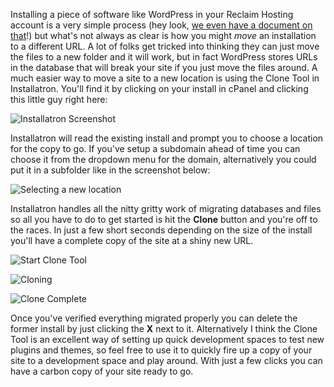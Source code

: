 Installing a piece of software like WordPress in your Reclaim Hosting account is a very simple process (hey look, [we even have a document on that](http://docs.reclaimhosting.com/Getting-Started-with-Reclaim-Hosting/Installing-WordPress/)!) but what's not always as clear is how you might *move* an installation to a different URL. A lot of folks get tricked into thinking they can just move the files to a new folder and it will work, but in fact WordPress stores URLs in the database that will break your site if you just move the files around. A much easier way to move a site to a new location is using the Clone Tool in Installatron. You'll find it by clicking on your install in cPanel and clicking this little guy right here:

![Installatron Screenshot](http://i.imgur.com/CjO8f76.png)

Installatron will read the existing install and prompt you to choose a location for the copy to go. If you've setup a subdomain ahead of time you can choose it from the dropdown menu for the domain, alternatively you could put it in a subfolder like in the screenshot below:

![Selecting a new location](http://i.imgur.com/OW7lWVd.png)

Installatron handles all the nitty gritty work of migrating databases and files so all you have to do to get started is hit the **Clone** button and you're off to the races. In just a few short seconds depending on the size of the install you'll have a complete copy of the site at a shiny new URL.

![Start Clone Tool](http://i.imgur.com/xH307x2.png)

![Cloning](http://i.imgur.com/ljegdRo.png)

![Clone Complete](http://i.imgur.com/ZW1fD3k.png)

Once you've verified everything migrated properly you can delete the former install by just clicking the **X** next to it. Alternatively I think the Clone Tool is an excellent way of setting up quick development spaces to test new plugins and themes, so feel free to use it to quickly fire up a copy of your site to a development space and play around. With just a few clicks you can have a carbon copy of your site ready to go.